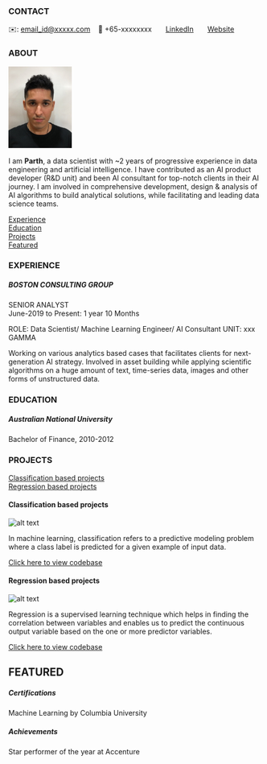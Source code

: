 <!-- CONTACT Section Starts -->
### CONTACT

<!-- Add your details -->
✉️: email_id@xxxxx.com 
&nbsp;&nbsp; 📲 +65-xxxxxxxx
&nbsp;&nbsp;&nbsp;&nbsp;&nbsp; [LinkedIn](https://www.linkedin.com/in/parthrashiwala/) 
&nbsp;&nbsp;&nbsp;&nbsp;&nbsp; [Website](https://xxxxxxxx.com/)
<!-- CONTACT Section Ends -->

<!-- ABOUT Section Starts -->
### ABOUT
<!-- Add link to your picture -->

<!--<img src="https://raw.githubusercontent.com/anarchy89/parth/main/images/IMG_1166.JPG" width="50%" height="50%">-->
<!--![alt text](https://raw.githubusercontent.com/anarchy89/parth/main/images/IMG_1166.JPG){:height="25%" width="25%"}-->
<img src="https://raw.githubusercontent.com/anarchy89/parth/main/images/IMG_1166.JPG" width=25% height=25%>

<!-- Add your details -->

I am __Parth__, a data scientist with ~2 years of progressive experience in data engineering and artificial intelligence. I have contributed as an AI product developer (R&D unit) and been AI consultant for top-notch clients in their AI journey. I am involved in comprehensive development, design & analysis of AI algorithms to build analytical solutions, while facilitating and leading data science teams.


<!-- Add link to the sections -->
[Experience](#experience) <br>
[Education](#education) <br>
[Projects](#projects) <br>
[Featured](#featured) <br> 

<!-- ABOUT Section Ends -->

<!-- EXPERIENCE Section Starts -->
### EXPERIENCE
<!-- Add your details -->
##### BOSTON CONSULTING GROUP
SENIOR ANALYST<br>
June-2019 to Present: 1 year 10 Months

ROLE: Data Scientist/ Machine Learning Engineer/ AI Consultant
UNIT: xxx GAMMA

Working on various analytics based cases that facilitates clients for next-generation AI strategy. Involved in asset building while applying scientific algorithms on a huge amount of text, time-series data, images and other forms of unstructured data.

<!-- EXPERIENCE Section Ends -->

<!-- EDUCATION Section Starts -->
### EDUCATION
<!-- Add your details -->
##### Australian National University
Bachelor of Finance, 2010-2012

<!-- EDUCATION Section Ends -->

<!-- PROJECTS Section Starts -->
### PROJECTS
<!-- Add your details -->

[Classification based projects](#classification-based-projects) <br>
[Regression based projects](#regression-based-projects) <br>

<!-- Add your details -->

#### Classification based projects
![alt text](https://raw.githubusercontent.com/krvishwesh54/Kumar-Vishwesh/main/images/Classification.png)

In machine learning, classification refers to a predictive modeling problem where a class label is predicted for a given example of input data.

[Click here to view codebase](https://github.com/krvishwesh54/DataScience_DeepLearning_MachineLearning/tree/master/Classification)

#### Regression based projects
![alt text](https://raw.githubusercontent.com/krvishwesh54/Kumar-Vishwesh/main/images/Regression.jpg)

Regression is a supervised learning technique which helps in finding the correlation between variables and enables us to predict the continuous output variable based on the one or more predictor variables.

[Click here to view codebase](https://github.com/krvishwesh54/DataScience_DeepLearning_MachineLearning/tree/master/Regression)

<!-- PROJECTS Section Ends -->

<!-- FEATURED Section Starts -->
## FEATURED
<!-- Add your details -->
##### Certifications
Machine Learning by Columbia University

##### Achievements
Star performer of the year at Accenture
<!-- FEATURED Section Ends -->
